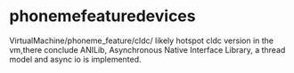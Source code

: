 # phonemefeaturedevices

VirtualMachine/phoneme_feature/cldc/  likely hotspot cldc version
in the vm,there conclude ANILib, Asynchronous Native Interface Library,
a thread model and async io is implemented.
